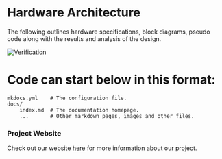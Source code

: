 # Hardware Architecture

The following outlines hardware specifications, block diagrams, pseudo code along with the results and analysis of the design.

![Verification](https://i.imgur.com/UFqZOds.gif[/img)


# Code can start below in this format:

    mkdocs.yml    # The configuration file.
    docs/
        index.md  # The documentation homepage.
        ...       # Other markdown pages, images and other files.

### Project Website
Check out our website [here][website] for more information about our project.

[website]: https://kierajcullen.github.io/-dcnn-.github.io/
